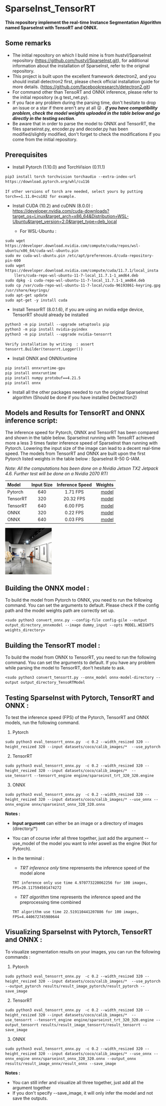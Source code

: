 # SparseInst_TensorRT
 **This repository implement the real-time Instance Segmentation Algorithm named SparseInst with TensoRT and ONNX.**
 
## Some remarks 
  - The initial repository on which I build mine is from hustvl/SparseInst repository (https://github.com/hustvl/SparseInst.git), for additional information about the installation of SparseInst, refer to the original repository. 
  - This project is built upon the excellent framework detectron2, and you should install detectron2 first, please check official installation guide for more details. (https://github.com/facebookresearch/detectron2.git)
  - For command other than TensoRT and ONNX inference, please refer to the initial repository (e.g test_net.py). 
  - If you face any problem during the parsing time, don't hesitate to drop an issue or a star if there aren't any at all :stuck_out_tongue_winking_eye:	. _**if you have compatibility problem, check the model weights uploaded in the table below and go directly in the testing section**_.
  - Be aware that in order to parse the model to ONNX and TensorRT, the files sparseinst.py, encoder.py and decoder.py has been modified/slightly modified, don't forget to check the modifications if you come from the initial repository.
  
 
 ## Prerequisites
  - Install Pytorch (1.10.0) and TorchVision (0.11.1)
  ```
  pip3 install torch torchvision torchaudio --extra-index-url https://download.pytorch.org/whl/cu116
  
  If other versions of torch are needed, select yours by putting torch==1.11.0+cu102 for example.
  ```
  - Install CUDA (10.2) and cuDNN (8.0.0) : https://developer.nvidia.com/cuda-downloads?target_os=Linux&target_arch=x86_64&Distribution=WSL-Ubuntu&target_version=2.0&target_type=deb_local
  
    - For WSL-Ubuntu :
  ```
  sudo wget https://developer.download.nvidia.com/compute/cuda/repos/wsl-ubuntu/x86_64/cuda-wsl-ubuntu.pin
  sudo mv cuda-wsl-ubuntu.pin /etc/apt/preferences.d/cuda-repository-pin-600
  sudo wget https://developer.download.nvidia.com/compute/cuda/11.7.1/local_insta
      llers/cuda-repo-wsl-ubuntu-11-7-local_11.7.1-1_amd64.deb
sudo dpkg -i cuda-repo-wsl-ubuntu-11-7-local_11.7.1-1_amd64.deb
  sudo cp /var/cuda-repo-wsl-ubuntu-11-7-local/cuda-96193861-keyring.gpg /usr/share/keyrings/
  sudo apt-get update
  sudo apt-get -y install cuda
   ```
  
  - Install TensorRT (8.0.1.6), if you are using an nvidia edge device, TensorRT should already be installed
  ```
  python3 -m pip install --upgrade setuptools pip
  python3 -m pip install nvidia-pyindex
  python3 -m pip install --upgrade nvidia-tensorrt
  
  Verify installation by writing  : assert tensorrt.Builder(tensorrt.Logger())
  ```
  - Install ONNX and ONNXruntime
  ```
  pip install onnxruntime-gpu
  pip install onnxruntime
  pip install numpy protobuf==4.21.5  
  pip install onnx
  ```
  - Install all the other packages needed to run the original SparseInst algorithm (Should be done if you have installed Dectectron2)
 

 
 ## Models and Results for TensorRT and ONNX inference script:
 
 The inference speed for Pytorch, ONNX and TensorRT has been compared and shown in the table below. SparseInst running with TensoRT achieved more a less 3 times faster inference speed of SparseInst than running with Pytorch. Lowering the input size of the image can lead to a decent real-time speed.
 The models from TensorRT and ONNX are built upon the first Pytorch listed weights in the table below : SparseInst R-50 G-IAM.
 
 *Note: All the computations has been done on a Nvidia Jetson TX2 Jetpack 4.6. Further test will be done on a Nvidia 2070 RTI*
 
 | Model | Input Size |  Inference Speed| Weights
| :---         |     :---:      |        :---: |         ---: |
| Pytorch   | 640   | 1.71  FPS  | [model](https://drive.google.com/file/d/130gyxYT6r9j5Nwp5nCo_wthYPuTwa9c4/view?usp=sharing)|
| TensorRT     | 320    |  20.32 FPS     |[model](https://drive.google.com/file/d/17-eBWVrpnwv0ueeDsEmAqSKlNh3If4AI/view?usp=sharing)|
| TensorRT     | 640    |  6.00 FPS     |[model](https://drive.google.com/file/d/1Kh97LZNzsuBJTeDVXwRKx8CiX7CeMI3v/view?usp=sharing)|
| ONNX     | 320    | 0.22 FPS     |[model](https://drive.google.com/file/d/1H6YH3YUPaA4vO3IyIGaZNAkGBsU9xHCH/view?usp=sharing)|
| ONNX     | 640     |0.03 FPS     |[model](https://drive.google.com/file/d/1GEoQssyJ9MZRnEISiatF_tREpdGAnSjk/view?usp=sharing)|
 

 
 <img
  src="results/result_tensorrt.png"
  alt="Alt text"
  title="Result for TensorRT demo"
  style="display: inline-block; margin: 1 auto; max-width: 150px">
 

 ## Building the ONNX model  :
 
 To build the model from Pytorch to ONNX, you need to run the following command. You can set the arguments to default. Please check if the config path and the model weights path are correctly set up.
 ```
 <sudo python3 convert_onnx.py --config-file config-gile --output output_directory_onnxmodel --image dummy_input --opts MODEL.WEIGHTS weights_directory>
 ```
 
  ## Building the TensorRT model  :
  
  To build the model from ONNX to TensorRT, you need to run the following command. You can set the arguments to default. If you have any problem while parsing the model to TensorRT, don't hesitate to ask.
 ```
 <sudo python3 convert_tensortt.py --onnx_model onnx-model-directory --output output_directory_TensoRTModel
 ```
 
  ## Testing SparseInst with Pytorch, TensorRT and ONNX :
  
  To test the inference speed (FPS) of the Pytorch, TensorRT and ONNX models, run the following command. 
  
 1. Pytorch
 ```
 sudo python3 eval_tensorrt_onnx.py  -c 0.2 --width_resized 320 --height_resized 320 --input datasets/coco/calib_images/*  --use_pytorch 
 ```
 2. TensorRT
 ```
 sudo python3 eval_tensorrt_onnx.py  -c 0.2 --width_resized 320 --height_resized 320 --input datasets/coco/calib_images/*  --use_tensorrt --tensorrt_engine engine/sparseinst_trt_320_320.engine
 ```
 3. ONNX
 ```
 sudo python3 eval_tensorrt_onnx.py  -c 0.2 --width_resized 320 --height_resized 320 --input datasets/coco/calib_images/* --use_onnx --onnx_engine onnx/sparseinst_onnx_320_320.onnx 
 ```
 
**Notes :**
- **Input argument** can either be an image or a directory of images (directory/*)
- You can of course infer all three together, just add the argument --use_model of the model you want to infer aswell as the engine (Not for Pytorch).
- In the terminal : 
  - *TRT inference only* time reprensents the inference speed of the model alone

  ```
  TRT inference only use time 4.970773220062256 for 100 images, FPS=20.117594501474272
  ```
  - *TRT algorithm* time represents the inference speed and the preprocessing time combined

  ```
  TRT algorithm use time 22.519110441207886 for 100 images, FPS=4.440672745980644
  ```
 
 ## Visualizing SparseInst with Pytorch, TensorRT and ONNX :
 To visualize segmentation results on your images, you can run the following commands : 
 
 1. Pytorch
 ```
 sudo python3 eval_tensorrt_onnx.py  -c 0.2 --width_resized 320 --height_resized 320 --input datasets/coco/calib_images/*  --use_pytorch --output_pytorch results/result_image_pytorch/result_pytorch --save_image
 ```
 2. TensorRT
 ```
 sudo python3 eval_tensorrt_onnx.py  -c 0.2 --width_resized 320 --height_resized 320 --input datasets/coco/calib_images/*  --use_tensorrt --tensorrt_engine engine/sparseinst_trt_320_320.engine --output_tensorrt results/result_image_tensorrt/result_tensorrt --save_image
 ```
 3. ONNX
 ```
 sudo python3 eval_tensorrt_onnx.py  -c 0.2 --width_resized 320 --height_resized 320 --input datasets/coco/calib_images/* --use_onnx --onnx_engine onnx/sparseinst_onnx_320_320.onnx --output_onnx results/result_image_onnx/result_onnx --save_image
 ```
**Notes :**
- You can still infer and visualize all three together, just add all the argument together
- If you don't specify --save_image, it will only infer the model and not save the outputs.


 
